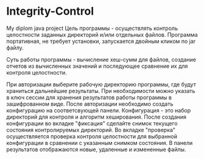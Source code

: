 # Integrity-Control
My diplom java project
Цель программы - осуществлять контроль целостности заданных директорий и/или отдельных файлов.
Программа портативная, не требует установки, запускается двойным кликом по jar файлу.

Суть работы программы - вычисление хеш-сумм для файлов, создание отчетов из вычисленных значений и последующее сравнение их для контроля целостности.

При авторизации выберите рабочую директорию программы, где будут храниться дальнейшие результаты. При необходимости можно указать в ключ сессии для хранения результатов работы программы в зашифрованном виде. После авторизации необходимо создать конфигурацию на соответсвующей панели. Конфигурация - это набор директорий для контроля и алгоритм хеширования. После создания конфигурации во вкладке "фиксация" сделайте снимок текущего состояния контролируемых директорий. Во вкладке "проверка" осуществляется проверка
контроля целостности для выбранной конфигурации в сравнении с указанным снимком состояния. В панели результатов отображаются новые, удаленные и измененные файлы.
